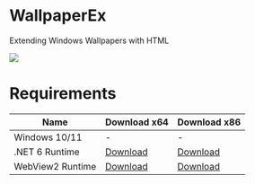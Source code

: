 # WallpaperEx
Extending Windows Wallpapers with HTML

![](https://user-images.githubusercontent.com/12973684/154050047-1a6c6391-125f-48eb-99a1-a0030e69b523.png)

# Requirements
| Name             | Download x64          | Download x86 |
|------------------|-----------------------|--------------|
| Windows 10/11    | -                     | -            |
| .NET 6 Runtime   | [Download](https://dotnet.microsoft.com/en-us/download/dotnet/thank-you/sdk-6.0.102-windows-x64-installer)              | [Download](https://dotnet.microsoft.com/en-us/download/dotnet/thank-you/sdk-6.0.102-windows-x86-installer)     |
| WebView2 Runtime | [Download](https://go.microsoft.com/fwlink/p/?LinkId=2124703)              | [Download](https://go.microsoft.com/fwlink/p/?LinkId=2124703)     |
